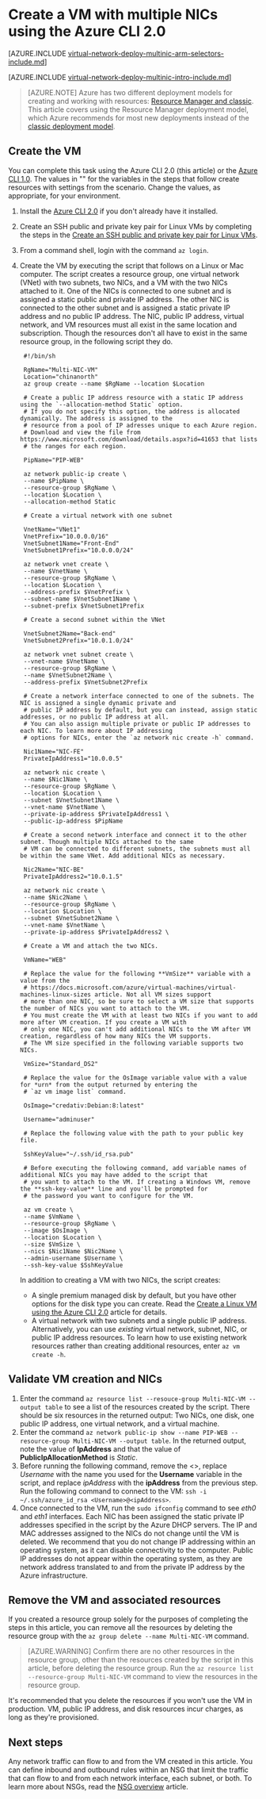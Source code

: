 <properties
    pageTitle="Create a VM with multiple NICs - Azure CLI 2.0 | Azure"
    description="Learn how to create a VM with multiple NICs using the Azure CLI 2.0."
    services="virtual-network"
    documentationcenter="na"
    author="jimdial"
    manager="timlt"
    editor=""
    tags="azure-resource-manager" />
<tags
    ms.assetid="8e906a4b-8583-4a97-9416-ee34cfa09a98"
    ms.service="virtual-network"
    ms.devlang="na"
    ms.topic="article"
    ms.tgt_pltfrm="na"
    ms.workload="infrastructure-services"
    ms.date="02/02/2016"
    wacn.date=""
    ms.author="jdial"
    ms.custom="H1Hack27Feb2017" />

# Create a VM with multiple NICs using the Azure CLI 2.0

[AZURE.INCLUDE [virtual-network-deploy-multinic-arm-selectors-include.md](../../includes/virtual-network-deploy-multinic-arm-selectors-include.md)]

[AZURE.INCLUDE [virtual-network-deploy-multinic-intro-include.md](../../includes/virtual-network-deploy-multinic-intro-include.md)]

> [AZURE.NOTE]
> Azure has two different deployment models for creating and working with resources:  [Resource Manager and classic](/documentation/articles/resource-manager-deployment-model/).  This article covers using the Resource Manager deployment model, which Azure recommends for most new deployments instead of the [classic deployment model](/documentation/articles/virtual-network-deploy-multinic-classic-cli/).
>

## <a name="create"></a>Create the VM

You can complete this task using the Azure CLI 2.0 (this article) or the [Azure CLI 1.0](/documentation/articles/virtual-network-deploy-multinic-cli-nodejs/). The values in "" for the variables in the steps that follow create resources with settings from the scenario. Change the values, as appropriate, for your environment.

1. Install the [Azure CLI 2.0](https://docs.microsoft.com/cli/azure/install-az-cli2) if you don't already have it installed.
2. Create an SSH public and private key pair for Linux VMs by completing the steps in the [Create an SSH public and private key pair for Linux VMs](/documentation/articles/virtual-machines-linux-mac-create-ssh-keys/).
3. From a command shell, login with the command `az login`.
4. Create the VM by executing the script that follows on a Linux or Mac computer. The script creates a resource group, one virtual network (VNet) with two subnets, two NICs, and a VM with the two NICs attached to it. One of the NICs is connected to one subnet and is assigned a static public and private IP address. The other NIC is connected to the other subnet and is assigned a static private IP address and no public IP address. The NIC, public IP address, virtual network, and VM resources must all exist in the same location and subscription. Though the resources don't all have to exist in the same resource group, in the following script they do.

        #!/bin/sh

        RgName="Multi-NIC-VM"
        Location="chinanorth"
        az group create --name $RgName --location $Location

        # Create a public IP address resource with a static IP address using the `--allocation-method Static` option.
        # If you do not specify this option, the address is allocated dynamically. The address is assigned to the
        # resource from a pool of IP adresses unique to each Azure region. 
        # Download and view the file from https://www.microsoft.com/download/details.aspx?id=41653 that lists
        # the ranges for each region.

        PipName="PIP-WEB"

        az network public-ip create \
        --name $PipName \
        --resource-group $RgName \
        --location $Location \
        --allocation-method Static

        # Create a virtual network with one subnet

        VnetName="VNet1"
        VnetPrefix="10.0.0.0/16"
        VnetSubnet1Name="Front-End"
        VnetSubnet1Prefix="10.0.0.0/24"

        az network vnet create \
        --name $VnetName \
        --resource-group $RgName \
        --location $Location \
        --address-prefix $VnetPrefix \
        --subnet-name $VnetSubnet1Name \
        --subnet-prefix $VnetSubnet1Prefix

        # Create a second subnet within the VNet

        VnetSubnet2Name="Back-end"
        VnetSubnet2Prefix="10.0.1.0/24"

        az network vnet subnet create \
        --vnet-name $VnetName \
        --resource-group $RgName \
        --name $VnetSubnet2Name \
        --address-prefix $VnetSubnet2Prefix

        # Create a network interface connected to one of the subnets. The NIC is assigned a single dynamic private and
        # public IP address by default, but you can instead, assign static addresses, or no public IP address at all.
        # You can also assign multiple private or public IP addresses to each NIC. To learn more about IP addressing
        # options for NICs, enter the `az network nic create -h` command.

        Nic1Name="NIC-FE"
        PrivateIpAddress1="10.0.0.5"

        az network nic create \
        --name $Nic1Name \
        --resource-group $RgName \
        --location $Location \
        --subnet $VnetSubnet1Name \
        --vnet-name $VnetName \
        --private-ip-address $PrivateIpAddress1 \
        --public-ip-address $PipName

        # Create a second network interface and connect it to the other subnet. Though multiple NICs attached to the same
        # VM can be connected to different subnets, the subnets must all be within the same VNet. Add additional NICs as necessary.

        Nic2Name="NIC-BE"
        PrivateIpAddress2="10.0.1.5"

        az network nic create \
        --name $Nic2Name \
        --resource-group $RgName \
        --location $Location \
        --subnet $VnetSubnet2Name \
        --vnet-name $VnetName \
        --private-ip-address $PrivateIpAddress2 \

        # Create a VM and attach the two NICs.

        VmName="WEB"

        # Replace the value for the following **VmSize** variable with a value from the
        # https://docs.microsoft.com/azure/virtual-machines/virtual-machines-linux-sizes article. Not all VM sizes support
        # more than one NIC, so be sure to select a VM size that supports the number of NICs you want to attach to the VM.
        # You must create the VM with at least two NICs if you want to add more after VM creation. If you create a VM with
        # only one NIC, you can't add additional NICs to the VM after VM creation, regardless of how many NICs the VM supports.
        # The VM size specified in the following variable supports two NICs.

        VmSize="Standard_DS2"

        # Replace the value for the OsImage variable value with a value for *urn* from the output returned by entering the
        # `az vm image list` command.

        OsImage="credativ:Debian:8:latest"

        Username="adminuser"

        # Replace the following value with the path to your public key file.

        SshKeyValue="~/.ssh/id_rsa.pub"

        # Before executing the following command, add variable names of additional NICs you may have added to the script that
        # you want to attach to the VM. If creating a Windows VM, remove the **ssh-key-value** line and you'll be prompted for
        # the password you want to configure for the VM.

        az vm create \
        --name $VmName \
        --resource-group $RgName \
        --image $OsImage \
        --location $Location \
        --size $VmSize \
        --nics $Nic1Name $Nic2Name \
        --admin-username $Username \
        --ssh-key-value $SshKeyValue

    In addition to creating a VM with two NICs, the script creates:
    - A single premium managed disk by default, but you have other options for the disk type you can create. Read the [Create a Linux VM using the Azure CLI 2.0](/documentation/articles/virtual-machines-linux-quick-create-cli/) article for details.
    - A virtual network with two subnets and a single public IP address. Alternatively, you can use *existing* virtual network, subnet, NIC, or public IP address resources. To learn how to use existing network resources rather than creating additional resources, enter `az vm create -h`.

## <a name = "validate"></a>Validate VM creation and NICs

1. Enter the command `az resource list --resouce-group Multi-NIC-VM --output table` to see a list of the resources created by the script. There should be six resources in the returned output: Two NICs, one disk, one public IP address, one virtual network, and a virtual machine.
2. Enter the command `az network public-ip show --name PIP-WEB --resource-group Multi-NIC-VM --output table`. In the returned output, note the value of **IpAddress** and that the value of **PublicIpAllocationMethod** is *Static*.
3. Before running the following command, remove the <>, replace *Username* with the name you used for the **Username** variable in the script, and replace *ipAddress* with the **ipAddress** from the previous step. Run the following command to connect to the VM: `ssh -i ~/.ssh/azure_id_rsa <Username>@<ipAddress>`. 
4. Once connected to the VM, run the `sudo ifconfig` command to see *eth0* and *eth1* interfaces. Each NIC has been assigned the static private IP addresses specified in the script by the Azure DHCP servers. The IP and MAC addresses assigned to the NICs do not change until the VM is deleted. We recommend that you do not change IP addressing within an operating system, as it can disable connectivity to the computer. Public IP addresses do not appear within the operating system, as they are network address translated to and from the private IP address by the Azure infrastructure.

## <a name= "clean-up"></a>Remove the VM and associated resources

If you created a resource group solely for the purposes of completing the steps in this article, you can remove all the resources by deleting the resource group with the `az group delete --name Multi-NIC-VM` command.

>[AZURE.WARNING]
>Confirm there are no other resources in the resource group, other than the resources created by the script in this article, before deleting the resource group. Run the `az resource list --resource-group Multi-NIC-VM` command to view the resources in the resource group.

It's recommended that you delete the resources if you won't use the VM in production. VM, public IP address, and disk resources incur charges, as long as they're provisioned.

## Next steps

Any network traffic can flow to and from the VM created in this article. You can define inbound and outbound rules within an NSG that limit the traffic that can flow to and from each network interface, each subnet, or both. To learn more about NSGs, read the [NSG overview](/documentation/articles/virtual-networks-nsg/) article.